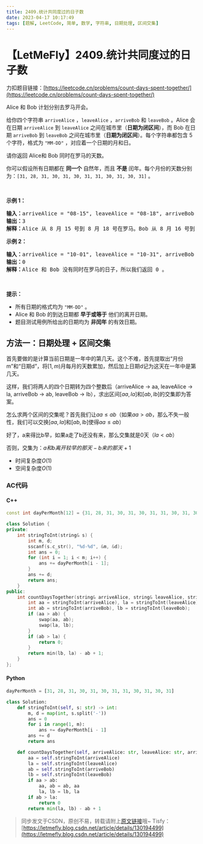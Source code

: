 ```yaml
---
title: 2409.统计共同度过的日子数
date: 2023-04-17 10:17:49
tags: [题解, LeetCode, 简单, 数学, 字符串, 日期处理, 区间交集]
---
```


# 【LetMeFly】2409.统计共同度过的日子数

力扣题目链接：[https://leetcode.cn/problems/count-days-spent-together/](https://leetcode.cn/problems/count-days-spent-together/)

<p>Alice 和 Bob 计划分别去罗马开会。</p>

<p>给你四个字符串&nbsp;<code>arriveAlice</code>&nbsp;，<code>leaveAlice</code>&nbsp;，<code>arriveBob</code>&nbsp;和&nbsp;<code>leaveBob</code>&nbsp;。Alice 会在日期&nbsp;<code>arriveAlice</code>&nbsp;到&nbsp;<code>leaveAlice</code>&nbsp;之间在城市里（<strong>日期为闭区间</strong>），而 Bob 在日期&nbsp;<code>arriveBob</code>&nbsp;到&nbsp;<code>leaveBob</code>&nbsp;之间在城市里（<strong>日期为闭区间</strong>）。每个字符串都包含 5 个字符，格式为&nbsp;<code>"MM-DD"</code>&nbsp;，对应着一个日期的月和日。</p>

<p>请你返回 Alice和 Bob 同时在罗马的天数。</p>

<p>你可以假设所有日期都在 <strong>同一个</strong>&nbsp;自然年，而且 <strong>不是</strong>&nbsp;闰年。每个月份的天数分别为：<code>[31, 28, 31, 30, 31, 30, 31, 31, 30, 31, 30, 31]</code>&nbsp;。</p>

<p>&nbsp;</p>

<p><strong>示例 1：</strong></p>

<pre>
<b>输入：</b>arriveAlice = "08-15", leaveAlice = "08-18", arriveBob = "08-16", leaveBob = "08-19"
<b>输出：</b>3
<b>解释：</b>Alice 从 8 月 15 号到 8 月 18 号在罗马。Bob 从 8 月 16 号到 8 月 19 号在罗马，他们同时在罗马的日期为 8 月 16、17 和 18 号。所以答案为 3 。
</pre>

<p><strong>示例 2：</strong></p>

<pre>
<b>输入：</b>arriveAlice = "10-01", leaveAlice = "10-31", arriveBob = "11-01", leaveBob = "12-31"
<b>输出：</b>0
<b>解释：</b>Alice 和 Bob 没有同时在罗马的日子，所以我们返回 0 。
</pre>

<p>&nbsp;</p>

<p><strong>提示：</strong></p>

<ul>
	<li>所有日期的格式均为&nbsp;<code>"MM-DD"</code>&nbsp;。</li>
	<li>Alice 和 Bob 的到达日期都 <strong>早于或等于</strong> 他们的离开日期。</li>
	<li>题目测试用例所给出的日期均为 <strong>非闰年</strong> 的有效日期。</li>
</ul>


    
## 方法一：日期处理 + 区间交集

首先要做的是计算当前日期是一年中的第几天。这个不难，首先提取出“月份m”和“日期d”，将$[1,m)$月每月的天数累加，然后加上日期d记为这天在一年中是第几天。

这样，我们将两人的四个日期转为四个整数后（arriveAlice -> aa, leaveAlice -> la, arriveBob -> ab, leaveBob -> lb），求出区间$[aa, la]$和$[ab, lb]$的交集即为答案。

怎么求两个区间的交集呢？首先我们让$aa\leq ab$（如果$aa>ab$，那么不失一般性，我们可以交换$[aa, la]$和$[ab, lb]$使得$aa\leq ab$）

好了，a来得比b早，如果a走了b还没有来，那么交集就是0天（$la < ab$）

否则，交集为：$a和b离开较早的那天 - b来的那天 + 1$

+ 时间复杂度$O(1)$
+ 空间复杂度$O(1)$

### AC代码

#### C++

```cpp
const int dayPerMonth[12] = {31, 28, 31, 30, 31, 30, 31, 31, 30, 31, 30, 31};

class Solution {
private:
    int stringToInt(string& s) {
        int m, d;
        sscanf(s.c_str(), "%d-%d", &m, &d);
        int ans = 0;
        for (int i = 1; i < m; i++) {
            ans += dayPerMonth[i - 1];
        }
        ans += d;
        return ans;
    }
public:
    int countDaysTogether(string& arriveAlice, string& leaveAlice, string& arriveBob, string& leaveBob) {
        int aa = stringToInt(arriveAlice), la = stringToInt(leaveAlice);
        int ab = stringToInt(arriveBob), lb = stringToInt(leaveBob);
        if (aa > ab) {
            swap(aa, ab);
            swap(la, lb);
        }
        if (ab > la) {
            return 0;
        }
        return min(lb, la) - ab + 1;
    }
};
```

#### Python

```python
dayPerMonth = [31, 28, 31, 30, 31, 30, 31, 31, 30, 31, 30, 31]

class Solution:
    def stringToInt(self, s: str) -> int:
        m, d = map(int, s.split('-'))
        ans = 0
        for i in range(1, m):
            ans += dayPerMonth[i - 1]
        ans += d
        return ans

    def countDaysTogether(self, arriveAlice: str, leaveAlice: str, arriveBob: str, leaveBob: str) -> int:
        aa = self.stringToInt(arriveAlice)
        la = self.stringToInt(leaveAlice)
        ab = self.stringToInt(arriveBob)
        lb = self.stringToInt(leaveBob)
        if aa > ab:
            aa, ab = ab, aa
            la, lb = lb, la
        if ab > la:
            return 0
        return min(la, lb) - ab + 1
```

> 同步发文于CSDN，原创不易，转载请附上[原文链接](https://leetcode.letmefly.xyz/2023/04/17/LeetCode%202409.%E7%BB%9F%E8%AE%A1%E5%85%B1%E5%90%8C%E5%BA%A6%E8%BF%87%E7%9A%84%E6%97%A5%E5%AD%90%E6%95%B0/)哦~
> Tisfy：[https://letmefly.blog.csdn.net/article/details/130194499](https://letmefly.blog.csdn.net/article/details/130194499)
